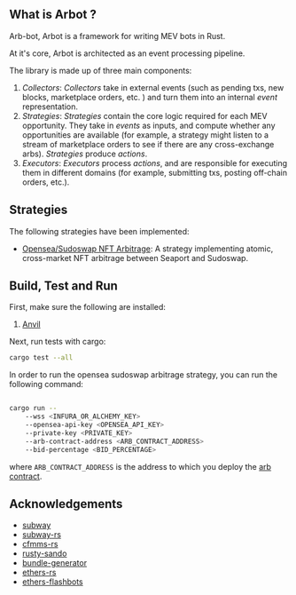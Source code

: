 
## What is Arbot ?

Arb-bot, Arbot is a framework for writing MEV bots in Rust.  

At it's core, Arbot is architected as an event processing pipeline. 

The library is made up of three main components: 

1. *Collectors*: *Collectors* take in external events (such as pending txs, new blocks, marketplace orders, etc. ) and turn them into an internal *event* representation. 
2. *Strategies*: *Strategies* contain the core logic required for each MEV opportunity. They take in *events* as inputs, and compute whether any opportunities are available (for example, a strategy might listen to a stream of marketplace orders to see if there are any cross-exchange arbs). *Strategies* produce *actions*.
3. *Executors*: *Executors* process *actions*, and are responsible for executing them in different domains (for example, submitting txs, posting off-chain orders, etc.).

## Strategies

The following strategies have been implemented: 

- [Opensea/Sudoswap NFT Arbitrage](/crates/strategies/opensea-sudo-arb/): A strategy implementing atomic, cross-market NFT arbitrage between Seaport and Sudoswap.

## Build, Test and Run

First, make sure the following are installed: 
1. [Anvil](https://github.com/foundry-rs/foundry/tree/master/anvil#installing-from-source)
 
Next, run tests with cargo: 

```sh
cargo test --all
```

In order to run the opensea sudoswap arbitrage strategy, you can run the following command: 

```sh

cargo run -- 
    --wss <INFURA_OR_ALCHEMY_KEY> 
    --opensea-api-key <OPENSEA_API_KEY> 
    --private-key <PRIVATE_KEY> 
    --arb-contract-address <ARB_CONTRACT_ADDRESS> 
    --bid-percentage <BID_PERCENTAGE>

```

where `ARB_CONTRACT_ADDRESS` is the address to which you deploy the [arb contract](/crates/strategies/opensea-sudo-arb/contracts/src/SudoOpenseaArb.sol).


## Acknowledgements

- [subway](https://github.com/libevm/subway)
- [subway-rs](https://github.com/refcell/subway-rs)
- [cfmms-rs](https://github.com/0xKitsune/cfmms-rs)
- [rusty-sando](https://github.com/mouseless-eth/rusty-sando)
- [bundle-generator](https://github.com/Alcibiades-Capital/mev_bundle_generator/blob/master/Cargo.toml)
- [ethers-rs](https://github.com/gakonst/ethers-rs)
- [ethers-flashbots](https://github.com/onbjerg/ethers-flashbots)
